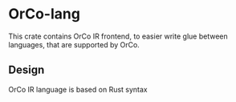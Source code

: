 # OrCo-lang
This crate contains OrCo IR frontend, to easier write glue between languages, that are supported by OrCo.

## Design
OrCo IR language is based on Rust syntax

